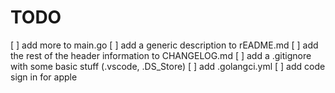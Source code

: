 # TODO

[ ] add more to main.go
[ ] add a generic description to rEADME.md
[ ] add the rest of the header information to CHANGELOG.md
[ ] add a .gitignore with some basic stuff (.vscode, .DS_Store)
[ ] add .golangci.yml
[ ] add code sign in for apple
